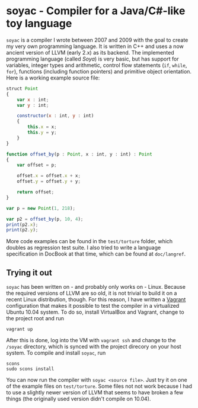 # soyac - Compiler for a Java/C#-like toy language

`soyac` is a compiler I wrote between 2007 and 2009 with the goal to
create my very own programming language. It is written in C++ and uses
a now ancient version of LLVM (early 2.x) as its backend. The
implemented programming language (called *Soya*) is very basic, but
has support for variables, integer types and arithmetic, control flow
statements (`if`, `while`, `for`), functions (including function
pointers) and primitive object orientation. Here is a working example
source file:

```javascript
struct Point
{
    var x : int;
    var y : int;

    constructor(x : int, y : int)
    {
        this.x = x;
        this.y = y;
    }
}

function offset_by(p : Point, x : int, y : int) : Point
{
    var offset = p;

    offset.x = offset.x + x;
    offset.y = offset.y + y;

    return offset;
}

var p = new Point(1, 218);

var p2 = offset_by(p, 10, 4);
print(p2.x);
print(p2.y);
```

More code examples can be found in the `test/torture` folder, which
doubles as regression test suite. I also tried to write a language
specification in DocBook at that time, which can be found at
`doc/langref`.

## Trying it out

`soyac` has been written on - and probably only works on -
Linux. Because the required versions of LLVM are so old, it is not
trivial to build it on a recent Linux distribution, though. For this
reason, I have written a [Vagrant](http://vagrantup.com/)
configuration that makes it possible to test the compiler in a
virtualized Ubuntu 10.04 system. To do so, install VirtualBox and
Vagrant, change to the project root and run

    vagrant up

After this is done, log into the VM with `vagrant ssh` and change to
the `/soyac` directory, which is synced with the project direcory on
your host system. To compile and install `soyac`, run

    scons
    sudo scons install

You can now run the compiler with `soyac <source file>`. Just try it
on one of the example files on `test/torture`. Some files not not work
because I had to use a slightly newer version of LLVM that seems to
have broken a few things (the originally used version didn't compile on
10.04).

